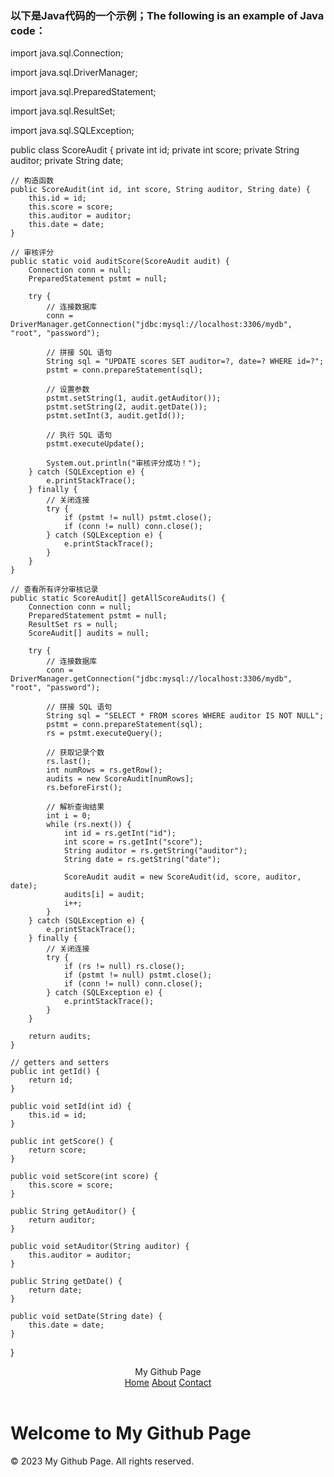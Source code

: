 ### 以下是Java代码的一个示例；The following is an example of Java code：

import java.sql.Connection;

import java.sql.DriverManager;

import java.sql.PreparedStatement;

import java.sql.ResultSet;

import java.sql.SQLException;


public class ScoreAudit {
    private int id;
    private int score;
    private String auditor;
    private String date;

    // 构造函数
    public ScoreAudit(int id, int score, String auditor, String date) {
        this.id = id;
        this.score = score;
        this.auditor = auditor;
        this.date = date;
    }

    // 审核评分
    public static void auditScore(ScoreAudit audit) {
        Connection conn = null;
        PreparedStatement pstmt = null;

        try {
            // 连接数据库
            conn = DriverManager.getConnection("jdbc:mysql://localhost:3306/mydb", "root", "password");

            // 拼接 SQL 语句
            String sql = "UPDATE scores SET auditor=?, date=? WHERE id=?";
            pstmt = conn.prepareStatement(sql);

            // 设置参数
            pstmt.setString(1, audit.getAuditor());
            pstmt.setString(2, audit.getDate());
            pstmt.setInt(3, audit.getId());

            // 执行 SQL 语句
            pstmt.executeUpdate();

            System.out.println("审核评分成功！");
        } catch (SQLException e) {
            e.printStackTrace();
        } finally {
            // 关闭连接
            try {
                if (pstmt != null) pstmt.close();
                if (conn != null) conn.close();
            } catch (SQLException e) {
                e.printStackTrace();
            }
        }
    }

    // 查看所有评分审核记录
    public static ScoreAudit[] getAllScoreAudits() {
        Connection conn = null;
        PreparedStatement pstmt = null;
        ResultSet rs = null;
        ScoreAudit[] audits = null;

        try {
            // 连接数据库
            conn = DriverManager.getConnection("jdbc:mysql://localhost:3306/mydb", "root", "password");

            // 拼接 SQL 语句
            String sql = "SELECT * FROM scores WHERE auditor IS NOT NULL";
            pstmt = conn.prepareStatement(sql);
            rs = pstmt.executeQuery();

            // 获取记录个数
            rs.last();
            int numRows = rs.getRow();
            audits = new ScoreAudit[numRows];
            rs.beforeFirst();

            // 解析查询结果
            int i = 0;
            while (rs.next()) {
                int id = rs.getInt("id");
                int score = rs.getInt("score");
                String auditor = rs.getString("auditor");
                String date = rs.getString("date");

                ScoreAudit audit = new ScoreAudit(id, score, auditor, date);
                audits[i] = audit;
                i++;
            }
        } catch (SQLException e) {
            e.printStackTrace();
        } finally {
            // 关闭连接
            try {
                if (rs != null) rs.close();
                if (pstmt != null) pstmt.close();
                if (conn != null) conn.close();
            } catch (SQLException e) {
                e.printStackTrace();
            }
        }

        return audits;
    }

    // getters and setters
    public int getId() {
        return id;
    }

    public void setId(int id) {
        this.id = id;
    }

    public int getScore() {
        return score;
    }

    public void setScore(int score) {
        this.score = score;
    }

    public String getAuditor() {
        return auditor;
    }

    public void setAuditor(String auditor) {
        this.auditor = auditor;
    }

    public String getDate() {
        return date;
    }

    public void setDate(String date) {
        this.date = date;
    }
}

<body>
  <header>
    <div class="logo">My Github Page</div>
    <nav>
      <a href="#">Home</a>
      <a href="#">About</a>
      <a href="#">Contact</a>
    </nav>
  </header>
  <h1>Welcome to My Github Page</h1>
  <footer>&copy; 2023 My Github Page. All rights reserved.</footer>
</body>
</html>
